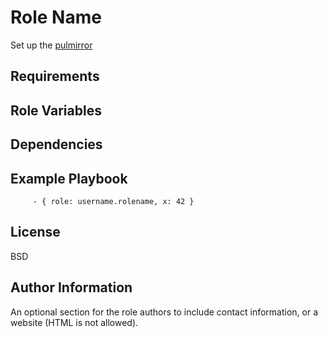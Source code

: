 Role Name
=========

Set up the [pulmirror](pulmirror.princeton.edu)

Requirements
------------


Role Variables
--------------


Dependencies
------------


Example Playbook
----------------

         - { role: username.rolename, x: 42 }

License
-------

BSD

Author Information
------------------

An optional section for the role authors to include contact information, or a website (HTML is not allowed).
